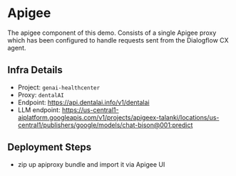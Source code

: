 # Apigee
The apigee component of this demo. Consists of a single Apigee proxy which has been configured to handle requests sent from the Dialogflow CX agent. 

## Infra Details
* Project: `genai-healthcenter`
* Proxy: `dentalAI`
* Endpoint: https://api.dentalai.info/v1/dentalai
* LLM endpoint: https://us-central1-aiplatform.googleapis.com/v1/projects/apigeex-talanki/locations/us-central1/publishers/google/models/chat-bison@001:predict

## Deployment Steps
* zip up apiproxy bundle and import it via Apigee UI